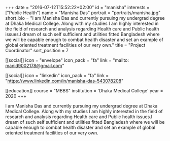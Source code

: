 +++
date = "2016-07-12T15:52:22+02:00"
id = "manisha"
interests = ["Public Health"]
name = "Manisha Das"
portrait = "portraits/manisha.jpg"
short_bio = "I am Manisha Das and currently pursuing my undergrad degree at Dhaka Medical College. Along with my studies I am highly interested in the field of research and analysis regarding Health care and Public health issues.I dream of such self sufficient and utilities fitted Bangladesh where we will be capable enough to combat health disaster and set an example of global oriented treatment facilities of our very own."
title = "Project Coordinator"
sort_position = 7

[[social]]
    icon = "envelope"
    icon_pack = "fa"
    link = "mailto: manid9002178@gmail.com"


[[social]]
    icon = "linkedin"
    icon_pack = "fa"
    link = "https://www.linkedin.com/in/manisha-das-543078208"

[[education]]
    course = "MBBS"
    institution = 'Dhaka Medical College'
    year = 2020
+++

I am Manisha Das and currently pursuing my undergrad degree at Dhaka Medical College. Along with my studies I am highly interested in the field of research and analysis regarding Health care and Public health issues.I dream of such self sufficient and utilities fitted Bangladesh where we will be capable enough to combat health disaster and set an example of global oriented treatment facilities of our very own.